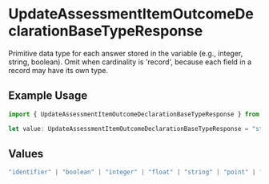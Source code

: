 # UpdateAssessmentItemOutcomeDeclarationBaseTypeResponse

Primitive data type for each answer stored in the variable (e.g., integer, string, boolean). Omit when cardinality is 'record', because each field in a record may have its own type.

## Example Usage

```typescript
import { UpdateAssessmentItemOutcomeDeclarationBaseTypeResponse } from "qti/models/operations";

let value: UpdateAssessmentItemOutcomeDeclarationBaseTypeResponse = "string";
```

## Values

```typescript
"identifier" | "boolean" | "integer" | "float" | "string" | "point" | "pair" | "directedPair" | "duration" | "file" | "uri"
```